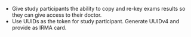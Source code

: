 - Give study participants the ability to copy and re-key exams results so they can give access to their doctor.
- Use UUIDs as the token for study participant. Generate UUIDv4 and provide as IRMA card.

